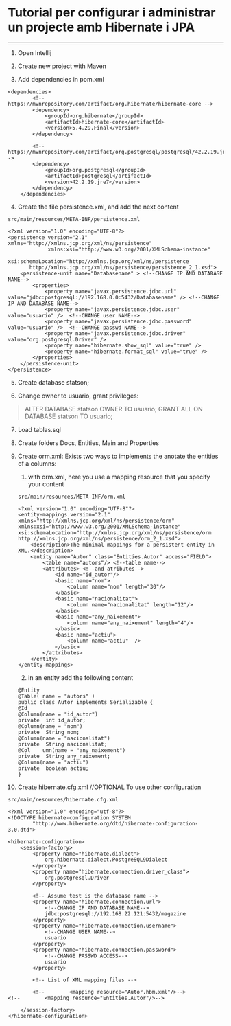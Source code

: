 # Tutorial per configurar i administrar un projecte amb Hibernate i JPA
<hr>

1. Open Intellij

2. Create new project with Maven
   
3. Add dependencies in pom.xml

```
<dependencies>
        <!-- https://mvnrepository.com/artifact/org.hibernate/hibernate-core -->
        <dependency>
            <groupId>org.hibernate</groupId>
            <artifactId>hibernate-core</artifactId>
            <version>5.4.29.Final</version>
        </dependency>
        
        <!--https://mvnrepository.com/artifact/org.postgresql/postgresql/42.2.19.jre7-->
        <dependency>
            <groupId>org.postgresql</groupId>
            <artifactId>postgresql</artifactId>
            <version>42.2.19.jre7</version>
        </dependency>
    </dependencies>
```

4. Create the file persistence.xml, and add the next content
```
src/main/resources/META-INF/persistence.xml
```

```
<?xml version="1.0" encoding="UTF-8"?>
<persistence version="2.1" xmlns="http://xmlns.jcp.org/xml/ns/persistence"
             xmlns:xsi="http://www.w3.org/2001/XMLSchema-instance"
             xsi:schemaLocation="http://xmlns.jcp.org/xml/ns/persistence
       http://xmlns.jcp.org/xml/ns/persistence/persistence_2_1.xsd">
    <persistence-unit name="Databasename" > <!--CHANGE IP AND DATABASE NAME-->
        <properties>
            <property name="javax.persistence.jdbc.url" value="jdbc:postgresql://192.168.0.0:5432/Databasename" /> <!--CHANGE IP AND DATABASE NAME-->
            <property name="javax.persistence.jdbc.user" value="usuario" />  <!--CHANGE user NAME-->
            <property name="javax.persistence.jdbc.password" value="usuario" />  <!--CHANGE passwd NAME-->
            <property name="javax.persistence.jdbc.driver" value="org.postgresql.Driver" />
            <property name="hibernate.show_sql" value="true" />
            <property name="hibernate.format_sql" value="true" />
        </properties>
    </persistence-unit>
</persistence>
```

5. Create database statson;

6. Change owner to usuario, grant privileges:
> ALTER DATABASE statson OWNER TO usuario;
> GRANT ALL ON DATABASE statson TO usuario;

7. Load tablas.sql

8. Create folders Docs, Entities, Main and Properties
   
8. Create orm.xml: Exists two ways to implements the anotate the entities of a columns:

    1. with orm.xml, here you use a mapping resource that you specify your content

    ```
    src/main/resources/META-INF/orm.xml
    ```
    ```
    <?xml version="1.0" encoding="UTF-8"?>
    <entity-mappings version="2.1" xmlns="http://xmlns.jcp.org/xml/ns/persistence/orm" xmlns:xsi="http://www.w3.org/2001/XMLSchema-instance" xsi:schemaLocation="http://xmlns.jcp.org/xml/ns/persistence/orm http://xmlns.jcp.org/xml/ns/persistence/orm_2_1.xsd">
        <description>The minimal mappings for a persistent entity in XML.</description>
        <entity name="Autor" class="Entities.Autor" access="FIELD">
            <table name="autors"/> <!--table name-->
            <attributes> <!--and atributes-->
                <id name="id_autor"/>
                <basic name="nom">
                    <column name="nom" length="30"/>
                </basic>
                <basic name="nacionalitat">
                    <column name="nacionalitat" length="12"/>
                </basic>
                <basic name="any_naixement">
                    <column name="any_naixement" length="4"/>
                </basic>
                <basic name="actiu">
                    <column name="actiu"  />
                </basic>
            </attributes>
        </entity>
    </entity-mappings>
    ```

    2. in an entity add the following content

    ```
    @Entity
    @Table( name = "autors" )
    public class Autor implements Serializable {
    @Id
    @Column(name = "id_autor")
    private  int id_autor;
    @Column(name = "nom")
    private  String nom;
    @Column(name = "nacionalitat")
    private  String nacionalitat;
    @Col    umn(name = "any_naixement")
    private  String any_naixement;
    @Column(name = "actiu")
    private  boolean actiu;
    }    
    ```

9. Create hibernate.cfg.xml //OPTIONAL To use other configuration

```
src/main/resources/hibernate.cfg.xml
```
```
<?xml version="1.0" encoding="utf-8"?>
<!DOCTYPE hibernate-configuration SYSTEM
        "http://www.hibernate.org/dtd/hibernate-configuration-3.0.dtd">

<hibernate-configuration>
    <session-factory>
        <property name="hibernate.dialect">
            org.hibernate.dialect.PostgreSQL9Dialect
        </property>
        <property name="hibernate.connection.driver_class">
            org.postgresql.Driver
        </property>

        <!-- Assume test is the database name -->
        <property name="hibernate.connection.url">
            <!--CHANGE IP AND DATABASE NAME-->
            jdbc:postgresql://192.168.22.121:5432/magazine
        </property>
        <property name="hibernate.connection.username">
            <!--CHANGE USER NAME-->
            usuario
        </property>
        <property name="hibernate.connection.password">
            <!--CHANGE PASSWD ACCESS-->
            usuario
        </property>

        <!-- List of XML mapping files -->

        <!--        <mapping resource="Autor.hbm.xml"/>-->
<!--        <mapping resource="Entities.Autor"/>-->

    </session-factory>
</hibernate-configuration>
```

